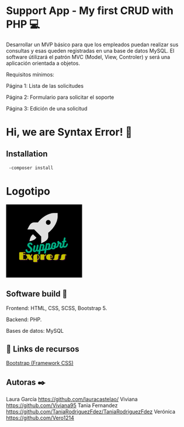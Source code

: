 # Support App - My first CRUD with PHP 💻

Desarrollar un MVP básico para que los empleados puedan realizar sus consultas y esas queden registradas en una base de datos MySQL. El software útilizará el patrón MVC (Model, View, Controler) y será una aplicación orientada a objetos.

Requisitos mínimos:

Página 1: Lista de las solicitudes

Página 2: Formulario para solicitar el soporte

Página 3: Edición de una solicitud

# Hi, we are Syntax Error! 👋

## Installation

```bash
 -composer install
```

# Logotipo

![Logo](https://github.com/lauracastelao/image/blob/main/assets/p%201.png?raw=true)

## Software build 📌

Frontend: HTML, CSS, SCSS, Bootstrap 5.

Backend: PHP.

Bases de datos: MySQL




## 🔗 Links de recursos
[Bootstrap (Framework CSS)](https://getbootstrap.com/docs/5.0/getting-started/introduction/ "Bootstrap 5")




## Autoras ✒️

Laura García  https://github.com/lauracastelao/
Viviana https://github.com/Viviana95
Tania Fernandez https://github.com/TaniaRodriguezFdez/TaniaRodriguezFdez
Verónica https://github.com/Vero1214

```
